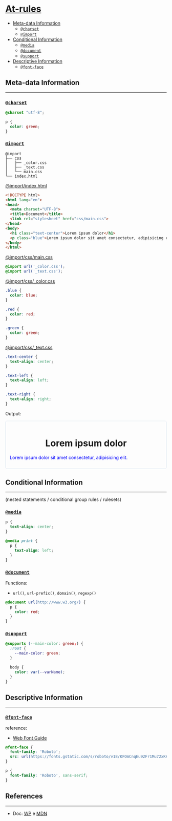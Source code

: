 # [At-rules](https://docs.webplatform.org/wiki/css/atrules)

* [Meta-data Information](#meta-data-information)
  * [`@charset`](#charset)
  * [`@import`](#important)
* [Conditional Information](#conditional-information)
  * [`@media`](#media)
  * [`@document`](#document)
  * [`@support`](#support)
* [Descriptive Information](#descriptive-information)
  * [`@font-face`](#font-face)

## Meta-data Information
---

### [`@charset`](https://developer.mozilla.org/en-US/docs/Web/CSS/%40charset)

```css
@charset "utf-8";

p {
  color: green;
}
```

### [`@import`](https://developer.mozilla.org/en-US/docs/Web/CSS/%40import)

```
@import
├── css
│   ├── _color.css
│   ├── _text.css
│   └── main.css
└── index.html
```

[@import/index.html](@import/index.html)
```html
<!DOCTYPE html>
<html lang="en">
<head>
  <meta charset="UTF-8">
  <title>Document</title>
  <link rel="stylesheet" href="css/main.css">
</head>
<body>
  <h1 class="text-center">Lorem ipsum dolor</h1>
  <p class="blue">Lorem ipsum dolor sit amet consectetur, adipisicing elit.</p>
</body>
</html>
```

[@import/css/main.css](@import/css/main.css)
```css
@import url('_color.css');
@import url('_text.css');
```

[@import/css/_color.css](@import/css/_color.css)
```css
.blue {
  color: blue;
}

.red {
  color: red;
}

.green {
  color: green;
}
```

[@import/css/_text.css](@import/css/_text.css)
```css
.text-center {
  text-align: center;
}

.text-left {
  text-align: left;
}

.text-right {
  text-align: right;
}
```

Output:

<div style="border-radius: 0.3rem; border: solid 1px #dce6f0; padding: 0.8rem;">
  <h1 style="text-align: center;">Lorem ipsum dolor</h1>
  <p style="color: blue;">Lorem ipsum dolor sit amet consectetur, adipisicing elit.</p>
</div>

## Conditional Information
---

(nested statements / conditional group rules / rulesets)

### [`@media`](https://developer.mozilla.org/en-US/docs/Web/CSS/%40media)

```css
p {
  text-align: center;
}

@media print {
  p {
    text-align: left;
  }
}
```

### [`@document`](https://developer.mozilla.org/en-US/docs/Web/CSS/%40document)

Functions:
* `url()`, `url-prefix()`, `domain()`, `regexp()`

```css
@document url(http://www.w3.org/) {
  p {
    color: red;
  }
}
```

### [`@support`](https://developer.mozilla.org/en-US/docs/Web/CSS/%40supports)

```css
@supports (--main-color: green;) {
  :root {
    --main-color: green;
  }

  body {
    color: var(--varName);
  }
}
```

## Descriptive Information
---

### [`@font-face`](https://developer.mozilla.org/en-US/docs/Web/CSS/%40font-face)

reference:
- [Web Font Guide](web-font.md)

```css
@font-face {
  font-family: 'Roboto';
  src: url(https://fonts.gstatic.com/s/roboto/v18/KFOmCnqEu92Fr1Mu72xKKTU1Kvnz.woff2) format('woff2');
}

p {
  font-family: 'Roboto', sans-serif;
}
```

## References
---

* Doc: [WP](https://webplatform.github.io/docs/css/atrules/) e [MDN](https://developer.mozilla.org/en-US/docs/Web/CSS/At-rule)
